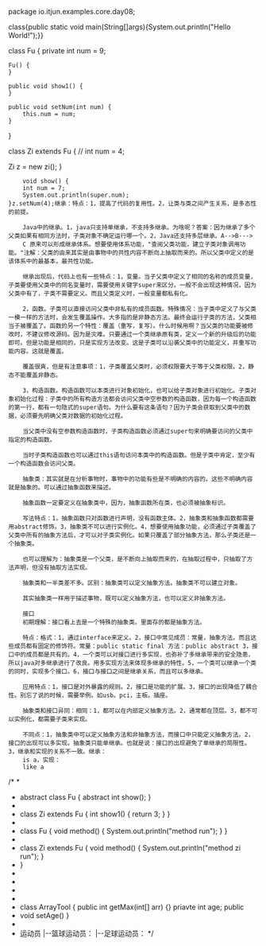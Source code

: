 package io.itjun.examples.core.day08;

class{public static void main(String[]args){System.out.println("Hello World!");}}

class Fu {
    private int num = 9;

    Fu() {
    }

    public void show1() {
    }

    public void setNum(int num) {
        this.num = num;
    }
}

class Zi extends Fu {
    // int num = 4;

Zi z = new zi();
}

        void show() {
        int num = 7;
        System.out.println(super.num);
    }z.setNum(4);继承：特点：1，提高了代码的复用性。2，让类与类之间产生关系，是多态性的前提。

        Java中的继承。1，java只支持单继承，不支持多继承。为啥呢？答案：因为继承了多个父类如果有相同方法时，子类对象不确定运行哪一个。2，Java还支持多层继承。A-->B--->
        C 原来可以形成继承体系。想要使用体系功能，"查阅父类功能，建立子类对象调用功能。"注解：父类的由来其实是由事物中的共性内容不断向上抽取而来的。所以父类中定义的是该体系中的最基本，最共性功能。

        继承出现后，代码上也有一些特点：1，变量。当子父类中定义了相同的名称的成员变量，子类要使用父类中的同名变量时，需要使用关键字super来区分。一般不会出现这种情况，因为父类中有了，子类不需要定义。而且父类定义时，一般变量都私有化。

        2，函数。子类可以直接访问父类中非私有的成员函数。特殊情况：当子类中定义了与父类一模一样的方法时，会发生覆盖操作。大多指的是非静态方法。最终会运行子类的方法，父类相当于被覆盖了。函数的另一个特性：覆盖（重写，复写）。什么时候用啊？当父类的功能要被修改时，不建议修改源码。因为是灾难。只要通过一个类继承原有类，定义一个新的升级后的功能即可。但是功能是相同的，只是实现方法改变。这是子类可以沿袭父类中的功能定义，并重写功能内容。这就是覆盖。

        覆盖很爽，但是有注意事项：1，子类覆盖父类时，必须权限要大于等于父类权限。2，静态不能覆盖非静态。

        3，构造函数。构造函数可以本类进行对象初始化，也可以给子类对象进行初始化。子类对象初始化过程：子类中的所有构造方法都会访问父类中空参数的构造函数，因为每一个构造函数的第一行，都有一句隐式的super语句。为什么要有这条语句？因为子类会获取到父类中的数据，必须要先明确父类对数据的初始化过程。

        当父类中没有空参数构造函数时，子类构造函数必须通过super句来明确要访问的父类中指定的构造函数。

        当时子类构造函数也可以通过this语句访问本类中的构造函数。但是子类中肯定，至少有一个构造函数会访问父类。

        抽象类：其实就是在分析事物时，事物中的功能有些是不明确的内容的。这些不明确内容就是抽象的。可以通过抽象函数来描述。

        抽象函数一定要定义在抽象类中，因为，抽象函数所在类，也必须被抽象标识。

        写法特点：1，抽象函数只对函数进行声明，没有函数主体。2，抽象类和抽象函数都需要用abstract修饰。3，抽象类不可以进行实例化。4，想要使用抽象功能，必须通过子类覆盖了父类中所有的抽象方法后，才可以对子类实例化。如果只覆盖了部分抽象方法，那么子类还是一个抽象类。

        也可以理解为：抽象类是一个父类，是不断向上抽取而来的，在抽取过程中，只抽取了方法声明，但没有抽取方法实现。

        抽象类和一半类差不多。区别：抽象类可以定义抽象方法。抽象类不可以建立对象。

        其实抽象类一样用于描述事物，既可以定义抽象方法，也可以定义非抽象方法。

        接口
        初期理解：接口看上去是一个特殊的抽象类。里面存的都是抽象方法。

        特点：格式：1，通过interface来定义。2，接口中常见成员：常量，抽象方法。而且这些成员都有固定的修饰符。常量：public static final 方法：public abstract 3，接口中的成员都是共有的。4，一个类可以对接口进行多实现，也弥补了多继承带来的安全隐患，所以java对多继承进行了改良。用多实现方法来体现多继承的特性。5，一个类可以继承一个类的同时，实现多个接口。6，接口与接口之间是继承关系，而且可以多继承。

        应用特点：1，接口是对外暴露的规则。2，接口是功能的扩展。3，接口的出现降低了耦合性。别忘了说的时候，需要举例。如usb。pci，主板。插座。

        抽象类和接口异同：相同：1，都可以在内部定义抽象方法。2，通常都在顶层。3，都不可以实例化，都需要子类来实现。

        不同点：1，抽象类中可以定义抽象方法和非抽象方法，而接口中只能定义抽象方法。2，接口的出现可以多实现。抽象类只能单继承。也就是说：接口的出现避免了单继承的局限性。3，继承和实现的关系不一致。继承：
        is a，实现：
        like a

/*
 * 
 * abstract class Fu { abstract int show(); }
 * 
 * class Zi extends Fu { int show1() { return 3; } }
 * 
 * class Fu { void method() { System.out.println("method run"); } }
 * 
 * class Zi extends Fu { void method() { System.out.println("method zi run"); }
 * }
 * 
 * 
 * 
 * 
 * class ArrayTool { public int getMax(int[] arr) {} priavte int age; public
 * void setAge() }
 * 
 * 运动员 |--篮球运动员： |--足球运动员：
 */